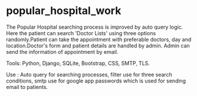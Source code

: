 # popular_hospital_work
The Popular Hospital searching process is improved by auto query logic. Here the patient can search 'Doctor Lists' using three options randomly.Patient can take the appointment with preferable doctors, day and location.Doctor's form and patient details are handled by admin. Admin can send the information of appointment by email.

Tools: Python, Django, SQLite, Bootstrap, CSS, SMTP, TLS.

Use : Auto query for searching processes, filter use for three search conditions, smtp use for google app passwords which is used for sending email to patients.


